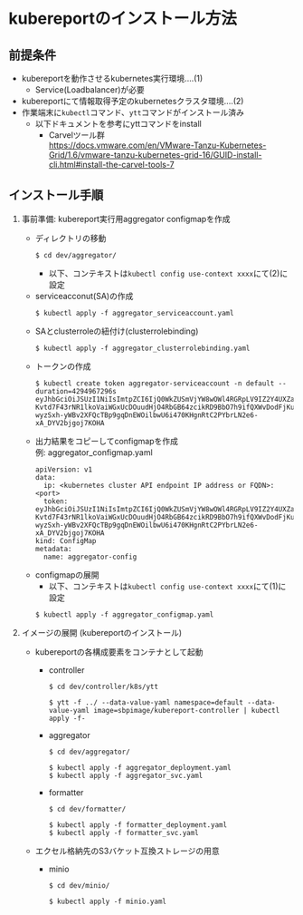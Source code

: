 # kubereportのインストール方法
## 前提条件
- kubereportを動作させるkubernetes実行環境....(1)
  - Service(Loadbalancer)が必要
- kubereportにて情報取得予定のkubernetesクラスタ環境....(2)
- 作業端末に`kubectl`コマンド、`ytt`コマンドがインストール済み
  - 以下ドキュメントを参考にyttコマンドをinstall
      - Carvelツール群  
        https://docs.vmware.com/en/VMware-Tanzu-Kubernetes-Grid/1.6/vmware-tanzu-kubernetes-grid-16/GUID-install-cli.html#install-the-carvel-tools-7  

## インストール手順
1. 事前準備: kubereport実行用aggregator configmapを作成
    - ディレクトリの移動
        ```
        $ cd dev/aggregator/
        ```
        - 以下、コンテキストは`kubectl config use-context xxxx`にて(2)に設定
    - serviceacconut(SA)の作成
        ```
        $ kubectl apply -f aggregator_serviceaccount.yaml
        ```
    - SAとclusterroleの紐付け(clusterrolebinding)
        ```
        $ kubectl apply -f aggregator_clusterrolebinding.yaml
        ```
    - トークンの作成
        ```
        $ kubectl create token aggregator-serviceaccount -n default --duration=4294967296s
        eyJhbGciOiJSUzI1NiIsImtpZCI6IjQ0WkZUSmVjYW8wOWl4RGRpLV9IZ2Y4UXZaSmVtVUtJRHlJUENrMTVKdTQifQ.eyJhdWQiOlsiaHR0cHM6Ly9rdWJlcm5ldGVzLmRlZmF1bHQuc3ZjLmNsdXN0ZXIubG9jYWwiXSwiZXhwIjo1OTgzMDAxNjQ0LCJpYXQiOjE2ODgwMzQzNDgsImlzcyI6Imh0dHBzOi8va3ViZXJuZXRlcy5kZWZhdWx0LnN2Yy5jbHVzdGVyLmxvY2FsIiwia3ViZXJuZXRlcy5pbyI6eyJuYW1lc3BhY2UiOiJkZWZhdWx0Iiwic2VydmljZWFjY291bnQiOnsibmFtZSI6ImRlZmF1bHQiLCJ1aWQiOiI2NjI0YzlkNy0yNzFiLTRmNjctYWQ2Yy1mODY4NzEyNTAzNTkifX0sIm5iZiI6MTY4ODAzNDM0OCwic3ViIjoic3lzdGVtOnNlcnZpY2VhY2NvdW50OmRlZmF1bHQ6ZGVmYXVsdCJ9.Xk-Kvtd7F43rNR1lkoVaiWGxUcDOuudHjO4RbGB64zcikRD9BbO7h9ifQXWvDodFjKuLRoUyWhxlCBNLIrAievNwrvGNaA9mF_c1DIsz747D7cMjeL8WR5phptyBQN71LMwVZZLEoidL3FzHCOoJy4_Dg80FxfN_YXyp2NwngMDYKEVhe3a2BfYc5TWfqTsYJ6mZd7eO1Wap4pWPTI49EsNwsJ20qDD5BdCN9wWMz2Ht_505EBFCV5r3MpexpBT54M_dSvYLPoeJL-wyzSxh-yWBv2XFQcTBp9gqDnEWOilbwU6i470KHgnRtC2PYbrLN2e6-xA_DYV2bjgoj7KOHA
        ```
    - 出力結果をコピーしてconfigmapを作成  
    例: aggregator_configmap.yaml
        ```
        apiVersion: v1
        data:
          ip: <kubernetes cluster API endpoint IP address or FQDN>:<port>
          token: eyJhbGciOiJSUzI1NiIsImtpZCI6IjQ0WkZUSmVjYW8wOWl4RGRpLV9IZ2Y4UXZaSmVtVUtJRHlJUENrMTVKdTQifQ.eyJhdWQiOlsiaHR0cHM6Ly9rdWJlcm5ldGVzLmRlZmF1bHQuc3ZjLmNsdXN0ZXIubG9jYWwiXSwiZXhwIjo1OTgzMDAxNjQ0LCJpYXQiOjE2ODgwMzQzNDgsImlzcyI6Imh0dHBzOi8va3ViZXJuZXRlcy5kZWZhdWx0LnN2Yy5jbHVzdGVyLmxvY2FsIiwia3ViZXJuZXRlcy5pbyI6eyJuYW1lc3BhY2UiOiJkZWZhdWx0Iiwic2VydmljZWFjY291bnQiOnsibmFtZSI6ImRlZmF1bHQiLCJ1aWQiOiI2NjI0YzlkNy0yNzFiLTRmNjctYWQ2Yy1mODY4NzEyNTAzNTkifX0sIm5iZiI6MTY4ODAzNDM0OCwic3ViIjoic3lzdGVtOnNlcnZpY2VhY2NvdW50OmRlZmF1bHQ6ZGVmYXVsdCJ9.Xk-Kvtd7F43rNR1lkoVaiWGxUcDOuudHjO4RbGB64zcikRD9BbO7h9ifQXWvDodFjKuLRoUyWhxlCBNLIrAievNwrvGNaA9mF_c1DIsz747D7cMjeL8WR5phptyBQN71LMwVZZLEoidL3FzHCOoJy4_Dg80FxfN_YXyp2NwngMDYKEVhe3a2BfYc5TWfqTsYJ6mZd7eO1Wap4pWPTI49EsNwsJ20qDD5BdCN9wWMz2Ht_505EBFCV5r3MpexpBT54M_dSvYLPoeJL-wyzSxh-yWBv2XFQcTBp9gqDnEWOilbwU6i470KHgnRtC2PYbrLN2e6-xA_DYV2bjgoj7KOHA
        kind: ConfigMap
        metadata:
          name: aggregator-config
        ```
    - configmapの展開
        - 以下、コンテキストは`kubectl config use-context xxxx`にて(1)に設定
        ```
        $ kubectl apply -f aggregator_configmap.yaml
        ```

1. イメージの展開 (kubereportのインストール)
    - kubereportの各構成要素をコンテナとして起動
        - controller
            ```
            $ cd dev/controller/k8s/ytt
            ```
            ```
            $ ytt -f ../ --data-value-yaml namespace=default --data-value-yaml image=sbpimage/kubereport-controller | kubectl apply -f-
            ```

        - aggregator
            ```
            $ cd dev/aggregator/
            ```
            ```
            $ kubectl apply -f aggregator_deployment.yaml
            $ kubectl apply -f aggregator_svc.yaml
            ```

        - formatter
            ```
            $ cd dev/formatter/
            ```
            ```
            $ kubectl apply -f formatter_deployment.yaml
            $ kubectl apply -f formatter_svc.yaml
            ```

    - エクセル格納先のS3バケット互換ストレージの用意
        - minio
            ```
            $ cd dev/minio/
            ```
            ```
            $ kubectl apply -f minio.yaml
            ```
